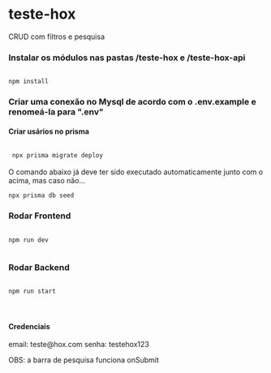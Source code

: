 # teste-hox
CRUD com filtros e pesquisa

<h3> 
Instalar os módulos nas pastas /teste-hox e /teste-hox-api
</h3>

<code>
npm install
</code>

<h3>
Criar uma conexão no Mysql de acordo com o .env.example e renomeá-la para ".env"
</h3>

<h4>
 Criar usários no prisma
</h4>
<code>
 npx prisma migrate deploy
</code>
<br />
O comando abaixo já deve ter sido executado automaticamente junto com o acima, mas caso não... 
<br />
<code> 
npx prisma db seed
</code>
<h3>
Rodar Frontend
</h3>
<code>
npm run dev
  </code>
  <br />
 <h3>
 Rodar Backend
 </h3>
  <code>
npm run start
</code>
<br /> 
<br />
<h4>
 Credenciais
 </h4>
email: teste@hox.com
senha: testehox123

OBS: a barra de pesquisa funciona onSubmit
